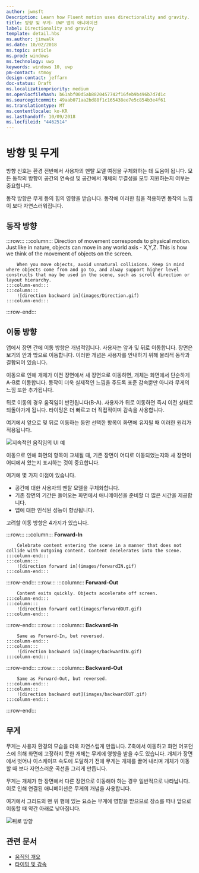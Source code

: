 ```yaml
---
author: jwmsft
Description: Learn how Fluent motion uses directionality and gravity.
title: 방향 및 무게- UWP 앱의 애니메이션
label: Directionality and gravity
template: detail.hbs
ms.author: jimwalk
ms.date: 10/02/2018
ms.topic: article
ms.prod: windows
ms.technology: uwp
keywords: windows 10, uwp
pm-contact: stmoy
design-contact: jeffarn
doc-status: Draft
ms.localizationpriority: medium
ms.openlocfilehash: b61abf00d5ab8820457742f16feb9b496b7d7d1c
ms.sourcegitcommit: 49aab071aa2bd88f1c165438ee7e5c854b3e4f61
ms.translationtype: MT
ms.contentlocale: ko-KR
ms.lasthandoff: 10/09/2018
ms.locfileid: "4462514"
---
```

# <a name="directionality-and-gravity"></a>방향 및 무게

방향 신호는 환경 전반에서 사용자의 멘탈 모델 여정을 구체화하는 데 도움이 됩니다. 모든 동작의 방향이 공간의 연속성 및 공간에서 개체의 무결성을 모두 지원하는지 여부는 중요합니다.

동작 방향은 무게 등의 힘의 영향을 받습니다. 동작에 이러한 힘을 적용하면 동작의 느낌이 보다 자연스러워집니다.

## <a name="direction-of-movement"></a>동작 방향

:::row:::
    :::column:::
        Direction of movement corresponds to physical motion. Just like in nature, objects can move in any world axis - X,Y,Z. This is how we think of the movement of objects on the screen.

        When you move objects, avoid unnatural collisions. Keep in mind where objects come from and go to, and alway support higher level constructs that may be used in the scene, such as scroll direction or layout hierarchy.
    :::column-end:::
    :::column:::
        ![direction backward in](images/Direction.gif)
    :::column-end:::
:::row-end:::

## <a name="direction-of-navigation"></a>이동 방향

앱에서 장면 간에 이동 방향은 개념적입니다. 사용자는 앞과 및 뒤로 이동합니다. 장면은 보기의 안과 밖으로 이동합니다. 이러한 개념은 사용자를 안내하기 위해 물리적 동작과 결합되어 있습니다.

이동으로 인해 개체가 이전 장면에서 새 장면으로 이동하면, 개체는 화면에서 단순하게 A-B로 이동합니다. 동작이 더욱 실제적인 느낌을 주도록 표준 감속뿐만 아니라 무게의 느낌 또한 추가됩니다.

뒤로 이동의 경우 움직임이 반전됩니다(B-A). 사용자가 뒤로 이동하면 즉시 이전 상태로 되돌아가게 됩니다. 타이밍은 더 빠르고 더 직접적이며 감속을 사용합니다.

여기에서 앞으로 및 뒤로 이동하는 동안 선택한 항목이 화면에 유지될 때 이러한 원리가 적용됩니다.

![지속적인 움직임의 UI 예](images/continuous3.gif)

이동으로 인해 화면의 항목이 교체될 때, 기존 장면이 어디로 이동되었는지와 새 장면이 어디에서 왔는지 표시하는 것이 중요합니다.

여기에 몇 가지 이점이 있습니다.

- 공간에 대한 사용자의 멘탈 모델을 구체화합니다.
- 기존 장면의 기간은 들어오는 화면에서 애니메이션을 준비할 더 많은 시간을 제공합니다.
- 앱에 대한 인식된 성능이 향상됩니다.

고려할 이동 방향은 4가지가 있습니다.

:::row:::
    :::column:::
        **Forward-In**

        Celebrate content entering the scene in a manner that does not collide with outgoing content. Content decelerates into the scene.
    :::column-end:::
    :::column:::
        ![direction forward in](images/forwardIN.gif)
    :::column-end:::
:::row-end:::
:::row:::
    :::column:::
        **Forward-Out**

        Content exits quickly. Objects accelerate off screen.
    :::column-end:::
    :::column:::
        ![direction forward out](images/forwardOUT.gif)
    :::column-end:::
:::row-end:::
:::row:::
    :::column:::
        **Backward-In**

        Same as Forward-In, but reversed.
    :::column-end:::
    :::column:::
        ![direction backward in](images/backwardIN.gif)
    :::column-end:::
:::row-end:::
:::row:::
    :::column:::
        **Backward-Out**

        Same as Forward-Out, but reversed.
    :::column-end:::
    :::column:::
        ![direction backward out](images/backwardOUT.gif)
    :::column-end:::
:::row-end:::

## <a name="gravity"></a>무게

무게는 사용자 환경의 모습을 더욱 자연스럽게 만듭니다. Z축에서 이동하고 화면 어포던스에 의해 화면에 고정하지 못한 개체는 무게에 영향을 받을 수도 있습니다. 개체가 장면에서 벗어나 이스케이프 속도에 도달하기 전에 무게는 개체를 끌어 내리며 개체가 이동할 때 보다 자연스러운 곡선을 그리게 만듭니다.

무게는 개체가 한 장면에서 다른 장면으로 이동해야 하는 경우 일반적으로 나타납니다. 이로 인해 연결된 애니메이션은 무게의 개념을 사용합니다.

여기에서 그리드의 맨 위 행에 있는 요소는 무게에 영향을 받으므로 장소를 떠나 앞으로 이동할 때 약간 아래로 낮아집니다.

![뒤로 방향](images/continuity-photos.gif)

## <a name="related-articles"></a>관련 문서

- [움직임 개요](index.md)
- [타이밍 및 감속](timing-and-easing.md)